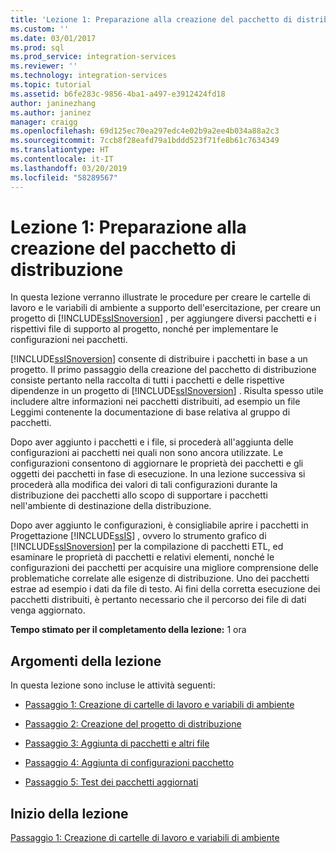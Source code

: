 ```yaml
---
title: 'Lezione 1: Preparazione alla creazione del pacchetto di distribuzione | Microsoft Docs'
ms.custom: ''
ms.date: 03/01/2017
ms.prod: sql
ms.prod_service: integration-services
ms.reviewer: ''
ms.technology: integration-services
ms.topic: tutorial
ms.assetid: b6fe283c-9856-4ba1-a497-e3912424fd18
author: janinezhang
ms.author: janinez
manager: craigg
ms.openlocfilehash: 69d125ec70ea297edc4e02b9a2ee4b034a88a2c3
ms.sourcegitcommit: 7ccb8f28eafd79a1bddd523f71fe8b61c7634349
ms.translationtype: HT
ms.contentlocale: it-IT
ms.lasthandoff: 03/20/2019
ms.locfileid: "58289567"
---
```

# <a name="lesson-1-preparing-to-create-the-deployment-bundle"></a>Lezione 1: Preparazione alla creazione del pacchetto di distribuzione
In questa lezione verranno illustrate le procedure per creare le cartelle di lavoro e le variabili di ambiente a supporto dell'esercitazione, per creare un progetto di [!INCLUDE[ssISnoversion](../includes/ssisnoversion-md.md)] , per aggiungere diversi pacchetti e i rispettivi file di supporto al progetto, nonché per implementare le configurazioni nei pacchetti.  
  
[!INCLUDE[ssISnoversion](../includes/ssisnoversion-md.md)] consente di distribuire i pacchetti in base a un progetto. Il primo passaggio della creazione del pacchetto di distribuzione consiste pertanto nella raccolta di tutti i pacchetti e delle rispettive dipendenze in un progetto di [!INCLUDE[ssISnoversion](../includes/ssisnoversion-md.md)] . Risulta spesso utile includere altre informazioni nei pacchetti distribuiti, ad esempio un file Leggimi contenente la documentazione di base relativa al gruppo di pacchetti.  
  
Dopo aver aggiunto i pacchetti e i file, si procederà all'aggiunta delle configurazioni ai pacchetti nei quali non sono ancora utilizzate. Le configurazioni consentono di aggiornare le proprietà dei pacchetti e gli oggetti dei pacchetti in fase di esecuzione. In una lezione successiva si procederà alla modifica dei valori di tali configurazioni durante la distribuzione dei pacchetti allo scopo di supportare i pacchetti nell'ambiente di destinazione della distribuzione.  
  
Dopo aver aggiunto le configurazioni, è consigliabile aprire i pacchetti in Progettazione [!INCLUDE[ssIS](../includes/ssis-md.md)] , ovvero lo strumento grafico di [!INCLUDE[ssISnoversion](../includes/ssisnoversion-md.md)] per la compilazione di pacchetti ETL, ed esaminare le proprietà di pacchetti e relativi elementi, nonché le configurazioni dei pacchetti per acquisire una migliore comprensione delle problematiche correlate alle esigenze di distribuzione. Uno dei pacchetti estrae ad esempio i dati da file di testo. Ai fini della corretta esecuzione dei pacchetti distribuiti, è pertanto necessario che il percorso dei file di dati venga aggiornato.  
  
**Tempo stimato per il completamento della lezione:** 1 ora  
  
## <a name="lesson-tasks"></a>Argomenti della lezione  
In questa lezione sono incluse le attività seguenti:  
  
-   [Passaggio 1: Creazione di cartelle di lavoro e variabili di ambiente](../integration-services/lesson-1-1-creating-working-folders-and-environment-variables.md)  
  
-   [Passaggio 2: Creazione del progetto di distribuzione](../integration-services/lesson-1-2-creating-the-deployment-project.md)  
  
-   [Passaggio 3: Aggiunta di pacchetti e altri file](../integration-services/lesson-1-3-adding-packages-and-other-files.md)  
  
-   [Passaggio 4: Aggiunta di configurazioni pacchetto](../integration-services/lesson-1-4-adding-package-configurations.md)  
  
-   [Passaggio 5: Test dei pacchetti aggiornati](../integration-services/lesson-1-5-testing-the-updated-packages.md)  
  
## <a name="start-the-lesson"></a>Inizio della lezione  
[Passaggio 1: Creazione di cartelle di lavoro e variabili di ambiente](../integration-services/lesson-1-1-creating-working-folders-and-environment-variables.md)  
  
  
  
